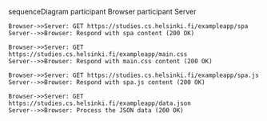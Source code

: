 sequenceDiagram
participant Browser
participant Server

    Browser->>Server: GET https://studies.cs.helsinki.fi/exampleapp/spa
    Server-->>Browser: Respond with spa content (200 OK)

    Browser->>Server: GET https://studies.cs.helsinki.fi/exampleapp/main.css
    Server-->>Browser: Respond with main.css content (200 OK)

    Browser->>Server: GET https://studies.cs.helsinki.fi/exampleapp/spa.js
    Server-->>Browser: Respond with spa.js content (200 OK)

    Browser->>Server: GET https://studies.cs.helsinki.fi/exampleapp/data.json
    Server-->>Browser: Process the JSON data (200 OK)
